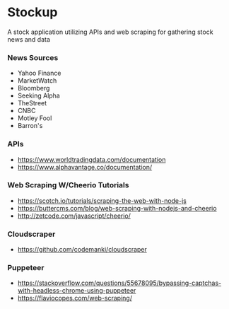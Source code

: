 # Stockup
A stock application utilizing APIs and web scraping for gathering stock news and data

### News Sources
- Yahoo Finance
- MarketWatch
- Bloomberg
- Seeking Alpha
- TheStreet
- CNBC
- Motley Fool
- Barron's

### APIs
- https://www.worldtradingdata.com/documentation
- https://www.alphavantage.co/documentation/

### Web Scraping W/Cheerio Tutorials
- https://scotch.io/tutorials/scraping-the-web-with-node-js
- https://buttercms.com/blog/web-scraping-with-nodejs-and-cheerio
- http://zetcode.com/javascript/cheerio/

### Cloudscraper
- https://github.com/codemanki/cloudscraper

### Puppeteer 
- https://stackoverflow.com/questions/55678095/bypassing-captchas-with-headless-chrome-using-puppeteer
- https://flaviocopes.com/web-scraping/